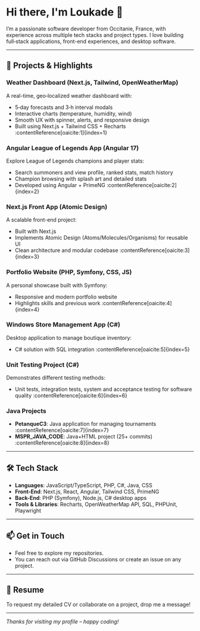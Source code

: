 # Hi there, I'm Loukade 👋

I’m a passionate software developer from Occitanie, France, with experience across multiple tech stacks and project types. I love building full‑stack applications, front-end experiences, and desktop software.

---

## 🚀 Projects & Highlights

### **Weather Dashboard (Next.js, Tailwind, OpenWeatherMap)**  
A real-time, geo‑localized weather dashboard with:
- 5‑day forecasts and 3‑h interval modals  
- Interactive charts (temperature, humidity, wind)  
- Smooth UX with spinner, alerts, and responsive design  
- Built using Next.js + Tailwind CSS + Recharts :contentReference[oaicite:1]{index=1}

### **Angular League of Legends App (Angular 17)**  
Explore League of Legends champions and player stats:
- Search summoners and view profile, ranked stats, match history  
- Champion browsing with splash art and detailed stats  
- Developed using Angular + PrimeNG :contentReference[oaicite:2]{index=2}

### **Next.js Front App (Atomic Design)**  
A scalable front-end project:
- Built with Next.js  
- Implements Atomic Design (Atoms/Molecules/Organisms) for reusable UI  
- Clean architecture and modular codebase :contentReference[oaicite:3]{index=3}

### **Portfolio Website (PHP, Symfony, CSS, JS)**  
A personal showcase built with Symfony:
- Responsive and modern portfolio website  
- Highlights skills and previous work :contentReference[oaicite:4]{index=4}

### **Windows Store Management App (C#)**  
Desktop application to manage boutique inventory:
- C# solution with SQL integration :contentReference[oaicite:5]{index=5}

### **Unit Testing Project (C#)**  
Demonstrates different testing methods:
- Unit tests, integration tests, system and acceptance testing for software quality :contentReference[oaicite:6]{index=6}

### **Java Projects**  
- **PetanqueC3**: Java application for managing tournaments :contentReference[oaicite:7]{index=7}  
- **MSPR_JAVA_CODE**: Java+HTML project (25+ commits) :contentReference[oaicite:8]{index=8}  

---

## 🛠️ Tech Stack

- **Languages**: JavaScript/TypeScript, PHP, C#, Java, CSS  
- **Front-End**: Next.js, React, Angular, Tailwind CSS, PrimeNG  
- **Back-End**: PHP (Symfony), Node.js, C# desktop apps  
- **Tools & Libraries**: Recharts, OpenWeatherMap API, SQL, PHPUnit, Playwright

---

## 📫 Get in Touch

- Feel free to explore my repositories.  
- You can reach out via GitHub Discussions or create an issue on any project.

---

## 📄 Resume

To request my detailed CV or collaborate on a project, drop me a message!

---

*Thanks for visiting my profile – happy coding!*  
